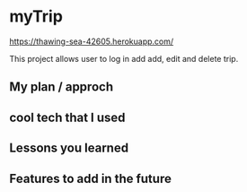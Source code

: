 # myTrip
https://thawing-sea-42605.herokuapp.com/

This project allows user to log in add add, edit and delete trip.


## My plan / approch

## cool tech that I used

## Lessons you learned 

## Features to add in the future
